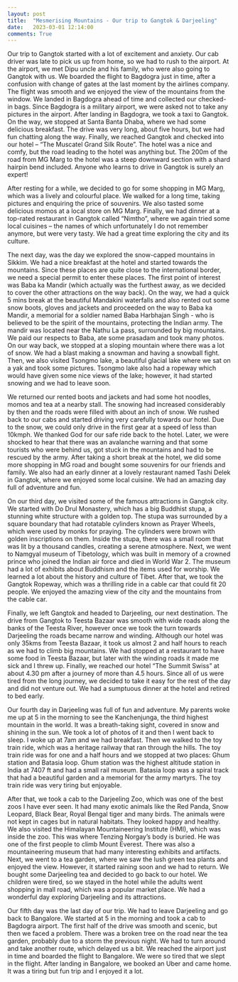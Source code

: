 ```yaml
---
layout: post
title:  "Mesmerising Mountains - Our trip to Gangtok & Darjeeling"
date:   2023-03-01 12:14:00
comments: True
---
```


Our trip to Gangtok started with a lot of excitement and anxiety. Our cab driver was late to pick us up from home, so we had to rush to the airport. At the airport, we met Dipu uncle and his family, who were also going to Gangtok with us. We boarded the flight to Bagdogra just in time, after a confusion with change of gates at the last moment by the airlines company. The flight was smooth and we enjoyed the view of the mountains from the window. We landed in Bagdogra ahead of time and collected our checked-in bags. Since Bagdogra is a military airport, we were asked not to take any pictures in the airport. After landing in Bagdogra, we took a taxi to Gangtok. On the way, we stopped at Santa Banta Dhaba, where we had some delicious breakfast. The drive was very long, about five hours, but we had fun chatting along the way. Finally, we reached Gangtok and checked into our hotel – “The Muscatel Grand Silk Route”. The hotel was a nice and comfy, but the road leading to the hotel was anything but. The 200m of the road from MG Marg to the hotel was a steep downward section with a shard hairpin bend included. Anyone who learns to drive in Gangtok is surely an expert!

After resting for a while, we decided to go for some shopping in MG Marg, which was a lively and colourful place. We walked for a long time, taking pictures and enquiring the price of souvenirs. We also tasted some delicious momos at a local store on MG Marg.  Finally, we had dinner at a top-rated restaurant in Gangtok called “Nimtho”, where we again tried some local cuisines – the names of which unfortunately I do not remember anymore, but were very tasty. We had a great time exploring the city and its culture.

The next day, was the day we explored the snow-capped mountains in Sikkim. We had a nice breakfast at the hotel and started towards the mountains. Since these places are quite close to the international border, we need a special permit to enter these places. The first point of interest was Baba ka Mandir (which actually was the furthest away, as we decided to cover the other attractions on the way back). On the way, we had a quick 5 mins break at the beautiful Mandakini waterfalls and also rented out some snow boots, gloves and  jackets and proceeded on the way to Baba ka Mandir, a memorial for a soldier named Baba Harbhajan Singh - who is believed to be the spirit of the mountains, protecting the Indian army. The mandir was located near the Nathu La pass, surrounded by big mountains. We paid our respects to Baba, ate some prasadam and took many photos. On our way back, we stopped at a sloping mountain where there was a lot of snow. We had a blast making a snowman and having a snowball fight. Then, we also visited Tsongmo lake, a beautiful glacial lake where we sat on a yak and took some pictures. Tsongmo lake also had a ropeway which would have given some nice views of the lake; however, it had started snowing and we had to leave soon. 

We returned our rented boots and jackets and had some hot noodles, momos and tea at a nearby stall. The snowing had increased considerably by then and the roads were filled with about an inch of snow. We rushed back to our cabs and started driving very carefully towards our hotel. Due to the snow, we could only drive in the first gear at a speed of less than 10kmph. We thanked God for our safe ride back to the hotel. Later, we were shocked to hear that there was an avalanche warning and that some tourists who were behind us, got stuck in the mountains and had to be rescued by the army. After taking a short break at the hotel, we did some more shopping in MG road and bought some souvenirs for our friends and family. We also had an early dinner at a lovely restaurant named Tashi Delek in Gangtok, where we enjoyed some local cuisine. We had an amazing day full of adventure and fun.

On our third day, we visited some of the famous attractions in Gangtok city. We started with Do Drul Monastery, which has a big Buddhist stupa, a stunning white structure with a golden top. The stupa was surrounded by a square boundary that had rotatable cylinders known as Prayer Wheels, which were used by monks for praying. The cylinders were brown with golden inscriptions on them. Inside the stupa, there was a small room that was lit by a thousand candles, creating a serene atmosphere. Next, we went to Namgyal museum of Tibetology, which was built in memory of a crowned prince who joined the Indian air force and died in World War 2. The museum had a lot of exhibits about Buddhism and the items used for worship. We learned a lot about the history and culture of Tibet. After that, we took the Gangtok Ropeway, which was a thrilling ride in a cable car that could fit 20 people. We enjoyed the amazing view of the city and the mountains from the cable car. 

Finally, we left Gangtok and headed to Darjeeling, our next destination. The drive from Gangtok to Teesta Bazaar was smooth with wide roads along the banks of the Teesta River, however once we took the turn towards Darjeeling the roads became narrow and winding. Although our hotel was only 35kms from Teesta Bazaar, it took us almost 2 and half hours to reach as we had to climb big mountains. We had stopped at a restaurant to have some food in Teesta Bazaar, but later with the winding roads it made me sick and I threw up. Finally, we reached our hotel “The Summit Swiss” at about 4.30 pm after a journey of more than 4.5 hours. Since all of us were tired from the long journey, we decided to take it easy for the rest of the day and did not venture out. We had a sumptuous dinner at the hotel and retired to bed early. 

Our fourth day in Darjeeling was full of fun and adventure. My parents woke me up at 5 in the morning to see the Kanchenjunga, the third highest mountain in the world. It was a breath-taking sight, covered in snow and shining in the sun. We took a lot of photos of it and then I went back to sleep. I woke up at 7am and we had breakfast. Then we walked to the toy train ride, which was a heritage railway that ran through the hills. The toy train ride was for one and a half hours and we stopped at two places: Ghum station and Batasia loop. Ghum station was the highest altitude station in India at 7407 ft and had a small rail museum. Batasia loop was a spiral track that had a beautiful garden and a memorial for the army martyrs. The toy train ride was very tiring but enjoyable. 

After that, we took a cab to the Darjeeling Zoo, which was one of the best zoos I have ever seen. It had many exotic animals like the Red Panda, Snow Leopard, Black Bear, Royal Bengal tiger and many birds. The animals were not kept in cages but in natural habitats. They looked happy and healthy. We also visited the Himalayan Mountaineering Institute (HMI), which was inside the zoo. This was where Tenzing Norgay’s body is buried. He was one of the first people to climb Mount Everest. There was also a mountaineering museum that had many interesting exhibits and artifacts. Next, we went to a tea garden, where we saw the lush green tea plants and enjoyed the view. However, it started raining soon and we had to return. We bought some Darjeeling tea and decided to go back to our hotel. We children were tired, so we stayed in the hotel while the adults went shopping in mall road, which was a popular market place. We had a wonderful day exploring Darjeeling and its attractions.

Our fifth day was the last day of our trip. We had to leave Darjeeling and go back to Bangalore. We started at 5 in the morning and took a cab to Bagdogra airport. The first half of the drive was smooth and scenic, but then we faced a problem. There was a broken tree on the road near the tea garden, probably due to a storm the previous night. We had to turn around and take another route, which delayed us a bit. We reached the airport just in time and boarded the flight to Bangalore. We were so tired that we slept in the flight. After landing in Bangalore, we booked an Uber and came home. It was a tiring but fun trip and I enjoyed it a lot.
